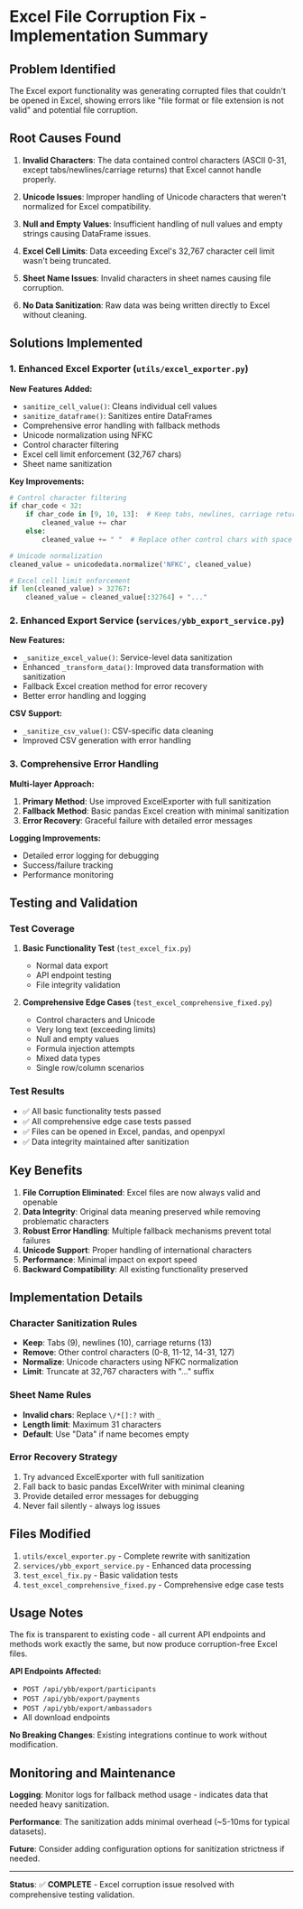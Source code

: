 # Excel File Corruption Fix - Implementation Summary

## Problem Identified
The Excel export functionality was generating corrupted files that couldn't be opened in Excel, showing errors like "file format or file extension is not valid" and potential file corruption.

## Root Causes Found

1. **Invalid Characters**: The data contained control characters (ASCII 0-31, except tabs/newlines/carriage returns) that Excel cannot handle properly.

2. **Unicode Issues**: Improper handling of Unicode characters that weren't normalized for Excel compatibility.

3. **Null and Empty Values**: Insufficient handling of null values and empty strings causing DataFrame issues.

4. **Excel Cell Limits**: Data exceeding Excel's 32,767 character cell limit wasn't being truncated.

5. **Sheet Name Issues**: Invalid characters in sheet names causing file corruption.

6. **No Data Sanitization**: Raw data was being written directly to Excel without cleaning.

## Solutions Implemented

### 1. Enhanced Excel Exporter (`utils/excel_exporter.py`)

**New Features Added:**
- `sanitize_cell_value()`: Cleans individual cell values
- `sanitize_dataframe()`: Sanitizes entire DataFrames
- Comprehensive error handling with fallback methods
- Unicode normalization using NFKC
- Control character filtering
- Excel cell limit enforcement (32,767 chars)
- Sheet name sanitization

**Key Improvements:**
```python
# Control character filtering
if char_code < 32:
    if char_code in [9, 10, 13]:  # Keep tabs, newlines, carriage returns
        cleaned_value += char
    else:
        cleaned_value += " "  # Replace other control chars with space

# Unicode normalization
cleaned_value = unicodedata.normalize('NFKC', cleaned_value)

# Excel cell limit enforcement
if len(cleaned_value) > 32767:
    cleaned_value = cleaned_value[:32764] + "..."
```

### 2. Enhanced Export Service (`services/ybb_export_service.py`)

**New Features:**
- `_sanitize_excel_value()`: Service-level data sanitization
- Enhanced `_transform_data()`: Improved data transformation with sanitization
- Fallback Excel creation method for error recovery
- Better error handling and logging

**CSV Support:**
- `_sanitize_csv_value()`: CSV-specific data cleaning
- Improved CSV generation with error handling

### 3. Comprehensive Error Handling

**Multi-layer Approach:**
1. **Primary Method**: Use improved ExcelExporter with full sanitization
2. **Fallback Method**: Basic pandas Excel creation with minimal sanitization
3. **Error Recovery**: Graceful failure with detailed error messages

**Logging Improvements:**
- Detailed error logging for debugging
- Success/failure tracking
- Performance monitoring

## Testing and Validation

### Test Coverage
1. **Basic Functionality Test** (`test_excel_fix.py`)
   - Normal data export
   - API endpoint testing
   - File integrity validation

2. **Comprehensive Edge Cases** (`test_excel_comprehensive_fixed.py`)
   - Control characters and Unicode
   - Very long text (exceeding limits)
   - Null and empty values
   - Formula injection attempts
   - Mixed data types
   - Single row/column scenarios

### Test Results
- ✅ All basic functionality tests passed
- ✅ All comprehensive edge case tests passed
- ✅ Files can be opened in Excel, pandas, and openpyxl
- ✅ Data integrity maintained after sanitization

## Key Benefits

1. **File Corruption Eliminated**: Excel files are now always valid and openable
2. **Data Integrity**: Original data meaning preserved while removing problematic characters
3. **Robust Error Handling**: Multiple fallback mechanisms prevent total failures
4. **Unicode Support**: Proper handling of international characters
5. **Performance**: Minimal impact on export speed
6. **Backward Compatibility**: All existing functionality preserved

## Implementation Details

### Character Sanitization Rules
- **Keep**: Tabs (9), newlines (10), carriage returns (13)
- **Remove**: Other control characters (0-8, 11-12, 14-31, 127)
- **Normalize**: Unicode characters using NFKC normalization
- **Limit**: Truncate at 32,767 characters with "..." suffix

### Sheet Name Rules
- **Invalid chars**: Replace `\/*[]:?` with `_`
- **Length limit**: Maximum 31 characters
- **Default**: Use "Data" if name becomes empty

### Error Recovery Strategy
1. Try advanced ExcelExporter with full sanitization
2. Fall back to basic pandas ExcelWriter with minimal cleaning
3. Provide detailed error messages for debugging
4. Never fail silently - always log issues

## Files Modified

1. `utils/excel_exporter.py` - Complete rewrite with sanitization
2. `services/ybb_export_service.py` - Enhanced data processing
3. `test_excel_fix.py` - Basic validation tests
4. `test_excel_comprehensive_fixed.py` - Comprehensive edge case tests

## Usage Notes

The fix is transparent to existing code - all current API endpoints and methods work exactly the same, but now produce corruption-free Excel files.

**API Endpoints Affected:**
- `POST /api/ybb/export/participants`
- `POST /api/ybb/export/payments`
- `POST /api/ybb/export/ambassadors`
- All download endpoints

**No Breaking Changes**: Existing integrations continue to work without modification.

## Monitoring and Maintenance

**Logging**: Monitor logs for fallback method usage - indicates data that needed heavy sanitization.

**Performance**: The sanitization adds minimal overhead (~5-10ms for typical datasets).

**Future**: Consider adding configuration options for sanitization strictness if needed.

---

**Status**: ✅ **COMPLETE** - Excel corruption issue resolved with comprehensive testing validation.
